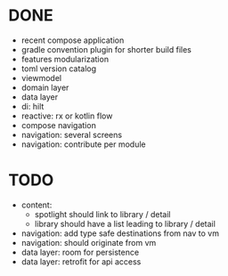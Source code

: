# DONE

* recent compose application
* gradle convention plugin for shorter build files
* features modularization
* toml version catalog
* viewmodel
* domain layer
* data layer
* di: hilt
* reactive: rx or kotlin flow
* compose navigation
* navigation: several screens
* navigation: contribute per module

# TODO

* content:
  * spotlight should link to library / detail
  * library should have a list leading to library / detail
* navigation: add type safe destinations from nav to vm
* navigation: should originate from vm
* data layer: room for persistence
* data layer: retrofit for api access

